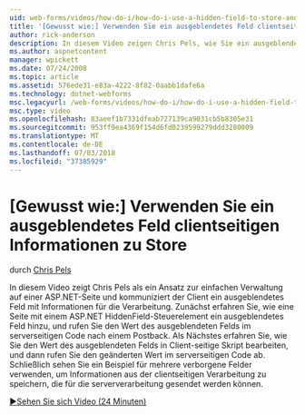 ```yaml
---
uid: web-forms/videos/how-do-i/how-do-i-use-a-hidden-field-to-store-and-manipulate-client-side-information
title: '[Gewusst wie:] Verwenden Sie ein ausgeblendetes Feld clientseitigen Informationen zu Store | Microsoft-Dokumentation'
author: rick-anderson
description: In diesem Video zeigen Chris Pels, wie Sie ein ausgeblendetes Feld als ein Ansatz für die einfache Verwaltung auf einer ASP.NET-Seite und für die clientseitige Kommunikation verwenden...
ms.author: aspnetcontent
manager: wpickett
ms.date: 07/24/2008
ms.topic: article
ms.assetid: 576ede31-e83a-4222-8f82-0aabb1dafe6a
ms.technology: dotnet-webforms
msc.legacyurl: /web-forms/videos/how-do-i/how-do-i-use-a-hidden-field-to-store-and-manipulate-client-side-information
msc.type: video
ms.openlocfilehash: 83aeef1b7331dfeab727139ca9031cb5b8305e31
ms.sourcegitcommit: 953ff9ea4369f154d6fd0239599279ddd3280009
ms.translationtype: MT
ms.contentlocale: de-DE
ms.lasthandoff: 07/03/2018
ms.locfileid: "37385929"
---
```

<a name="how-do-i-use-a-hidden-field-to-store-and-manipulate-client-side-information"></a>[Gewusst wie:] Verwenden Sie ein ausgeblendetes Feld clientseitigen Informationen zu Store
====================
durch [Chris Pels](https://twitter.com/chrispels)

In diesem Video zeigt Chris Pels als ein Ansatz zur einfachen Verwaltung auf einer ASP.NET-Seite und kommuniziert der Client ein ausgeblendetes Feld mit Informationen für die Verarbeitung. Zunächst erfahren Sie, wie eine Seite mit einem ASP.NET HiddenField-Steuerelement ein ausgeblendetes Feld hinzu, und rufen Sie den Wert des ausgeblendeten Felds im serverseitigen Code nach einem Postback. Als Nächstes erfahren Sie, wie Sie den Wert des ausgeblendeten Felds in Client-seitige Skript bearbeiten, und dann rufen Sie den geänderten Wert im serverseitigen Code ab. Schließlich sehen Sie ein Beispiel für mehrere verborgene Felder verwenden, um Informationen aus der clientseitigen Verarbeitung zu speichern, die für die serververarbeitung gesendet werden können.

[&#9654;Sehen Sie sich Video (24 Minuten)](https://channel9.msdn.com/Blogs/ASP-NET-Site-Videos/how-do-i-use-a-hidden-field-to-store-and-manipulate-client-side-information)
